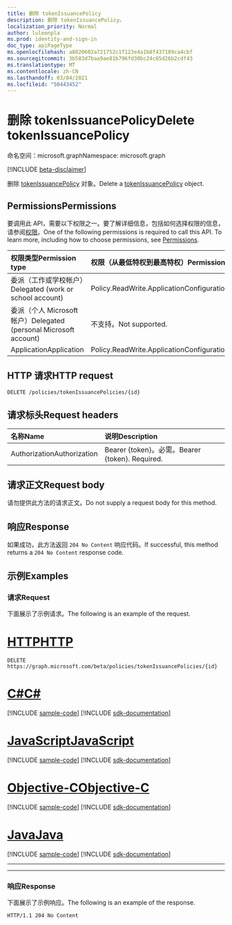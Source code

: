 ```yaml
---
title: 删除 tokenIssuancePolicy
description: 删除 tokenIssuancePolicy。
localization_priority: Normal
author: luleonpla
ms.prod: identity-and-sign-in
doc_type: apiPageType
ms.openlocfilehash: a8020602a721752c1f123e4a1b8f437109ca4cbf
ms.sourcegitcommit: 3b583d7baa9ae81b796fd30bc24c65d26b2cdf43
ms.translationtype: MT
ms.contentlocale: zh-CN
ms.lasthandoff: 03/04/2021
ms.locfileid: "50443452"
---
```

# <a name="delete-tokenissuancepolicy"></a><span data-ttu-id="0f460-103">删除 tokenIssuancePolicy</span><span class="sxs-lookup"><span data-stu-id="0f460-103">Delete tokenIssuancePolicy</span></span>

<span data-ttu-id="0f460-104">命名空间：microsoft.graph</span><span class="sxs-lookup"><span data-stu-id="0f460-104">Namespace: microsoft.graph</span></span>

[!INCLUDE [beta-disclaimer](../../includes/beta-disclaimer.md)]

<span data-ttu-id="0f460-105">删除 [tokenIssuancePolicy](../resources/tokenissuancepolicy.md) 对象。</span><span class="sxs-lookup"><span data-stu-id="0f460-105">Delete a [tokenIssuancePolicy](../resources/tokenissuancepolicy.md) object.</span></span>

## <a name="permissions"></a><span data-ttu-id="0f460-106">Permissions</span><span class="sxs-lookup"><span data-stu-id="0f460-106">Permissions</span></span>

<span data-ttu-id="0f460-p101">要调用此 API，需要以下权限之一。要了解详细信息，包括如何选择权限的信息，请参阅[权限](/graph/permissions-reference)。</span><span class="sxs-lookup"><span data-stu-id="0f460-p101">One of the following permissions is required to call this API. To learn more, including how to choose permissions, see [Permissions](/graph/permissions-reference).</span></span>

| <span data-ttu-id="0f460-109">权限类型</span><span class="sxs-lookup"><span data-stu-id="0f460-109">Permission type</span></span>                        | <span data-ttu-id="0f460-110">权限（从最低特权到最高特权）</span><span class="sxs-lookup"><span data-stu-id="0f460-110">Permissions (from least to most privileged)</span></span> |
|:---------------------------------------|:--------------------------------------------|
| <span data-ttu-id="0f460-111">委派（工作或学校帐户）</span><span class="sxs-lookup"><span data-stu-id="0f460-111">Delegated (work or school account)</span></span>     | <span data-ttu-id="0f460-112">Policy.ReadWrite.ApplicationConfiguration</span><span class="sxs-lookup"><span data-stu-id="0f460-112">Policy.ReadWrite.ApplicationConfiguration</span></span> |
| <span data-ttu-id="0f460-113">委派（个人 Microsoft 帐户）</span><span class="sxs-lookup"><span data-stu-id="0f460-113">Delegated (personal Microsoft account)</span></span> | <span data-ttu-id="0f460-114">不支持。</span><span class="sxs-lookup"><span data-stu-id="0f460-114">Not supported.</span></span> |
| <span data-ttu-id="0f460-115">Application</span><span class="sxs-lookup"><span data-stu-id="0f460-115">Application</span></span>                            | <span data-ttu-id="0f460-116">Policy.ReadWrite.ApplicationConfiguration</span><span class="sxs-lookup"><span data-stu-id="0f460-116">Policy.ReadWrite.ApplicationConfiguration</span></span> |

## <a name="http-request"></a><span data-ttu-id="0f460-117">HTTP 请求</span><span class="sxs-lookup"><span data-stu-id="0f460-117">HTTP request</span></span>

<!-- { "blockType": "ignored" } -->

```http
DELETE /policies/tokenIssuancePolicies/{id}
```

## <a name="request-headers"></a><span data-ttu-id="0f460-118">请求标头</span><span class="sxs-lookup"><span data-stu-id="0f460-118">Request headers</span></span>

| <span data-ttu-id="0f460-119">名称</span><span class="sxs-lookup"><span data-stu-id="0f460-119">Name</span></span>          | <span data-ttu-id="0f460-120">说明</span><span class="sxs-lookup"><span data-stu-id="0f460-120">Description</span></span>   |
|:--------------|:--------------|
| <span data-ttu-id="0f460-121">Authorization</span><span class="sxs-lookup"><span data-stu-id="0f460-121">Authorization</span></span> | <span data-ttu-id="0f460-p102">Bearer {token}。必需。</span><span class="sxs-lookup"><span data-stu-id="0f460-p102">Bearer {token}. Required.</span></span> |

## <a name="request-body"></a><span data-ttu-id="0f460-124">请求正文</span><span class="sxs-lookup"><span data-stu-id="0f460-124">Request body</span></span>

<span data-ttu-id="0f460-125">请勿提供此方法的请求正文。</span><span class="sxs-lookup"><span data-stu-id="0f460-125">Do not supply a request body for this method.</span></span>

## <a name="response"></a><span data-ttu-id="0f460-126">响应</span><span class="sxs-lookup"><span data-stu-id="0f460-126">Response</span></span>

<span data-ttu-id="0f460-127">如果成功，此方法返回 `204 No Content` 响应代码。</span><span class="sxs-lookup"><span data-stu-id="0f460-127">If successful, this method returns a `204 No Content` response code.</span></span>

## <a name="examples"></a><span data-ttu-id="0f460-128">示例</span><span class="sxs-lookup"><span data-stu-id="0f460-128">Examples</span></span>

### <a name="request"></a><span data-ttu-id="0f460-129">请求</span><span class="sxs-lookup"><span data-stu-id="0f460-129">Request</span></span>

<span data-ttu-id="0f460-130">下面展示了示例请求。</span><span class="sxs-lookup"><span data-stu-id="0f460-130">The following is an example of the request.</span></span>

# <a name="http"></a>[<span data-ttu-id="0f460-131">HTTP</span><span class="sxs-lookup"><span data-stu-id="0f460-131">HTTP</span></span>](#tab/http)
<!-- {
  "blockType": "request",
  "name": "delete_tokenissuancepolicy"
}-->

```http
DELETE https://graph.microsoft.com/beta/policies/tokenIssuancePolicies/{id}
```
# <a name="c"></a>[<span data-ttu-id="0f460-132">C#</span><span class="sxs-lookup"><span data-stu-id="0f460-132">C#</span></span>](#tab/csharp)
[!INCLUDE [sample-code](../includes/snippets/csharp/delete-tokenissuancepolicy-csharp-snippets.md)]
[!INCLUDE [sdk-documentation](../includes/snippets/snippets-sdk-documentation-link.md)]

# <a name="javascript"></a>[<span data-ttu-id="0f460-133">JavaScript</span><span class="sxs-lookup"><span data-stu-id="0f460-133">JavaScript</span></span>](#tab/javascript)
[!INCLUDE [sample-code](../includes/snippets/javascript/delete-tokenissuancepolicy-javascript-snippets.md)]
[!INCLUDE [sdk-documentation](../includes/snippets/snippets-sdk-documentation-link.md)]

# <a name="objective-c"></a>[<span data-ttu-id="0f460-134">Objective-C</span><span class="sxs-lookup"><span data-stu-id="0f460-134">Objective-C</span></span>](#tab/objc)
[!INCLUDE [sample-code](../includes/snippets/objc/delete-tokenissuancepolicy-objc-snippets.md)]
[!INCLUDE [sdk-documentation](../includes/snippets/snippets-sdk-documentation-link.md)]

# <a name="java"></a>[<span data-ttu-id="0f460-135">Java</span><span class="sxs-lookup"><span data-stu-id="0f460-135">Java</span></span>](#tab/java)
[!INCLUDE [sample-code](../includes/snippets/java/delete-tokenissuancepolicy-java-snippets.md)]
[!INCLUDE [sdk-documentation](../includes/snippets/snippets-sdk-documentation-link.md)]

---

---


### <a name="response"></a><span data-ttu-id="0f460-136">响应</span><span class="sxs-lookup"><span data-stu-id="0f460-136">Response</span></span>

<span data-ttu-id="0f460-137">下面展示了示例响应。</span><span class="sxs-lookup"><span data-stu-id="0f460-137">The following is an example of the response.</span></span>

<!-- {
  "blockType": "response",
  "truncated": true
} -->

```http
HTTP/1.1 204 No Content
```

<!-- uuid: 16cd6b66-4b1a-43a1-adaf-3a886856ed98
2019-02-04 14:57:30 UTC -->
<!-- {
  "type": "#page.annotation",
  "description": "Delete tokenIssuancePolicy",
  "keywords": "",
  "section": "documentation",
  "tocPath": ""
}-->


